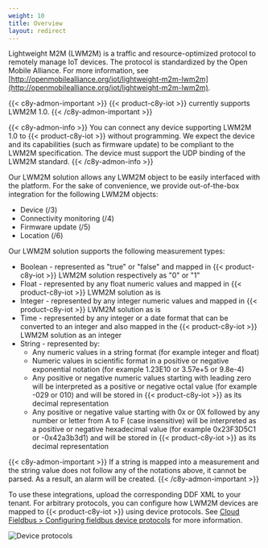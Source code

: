 ```yaml
---
weight: 10
title: Overview
layout: redirect
---
```


Lightweight M2M (LWM2M) is a traffic and resource-optimized protocol to remotely manage IoT devices. The protocol is standardized by the Open Mobile Alliance. For more information, see [http://openmobilealliance.org/iot/lightweight-m2m-lwm2m](http://openmobilealliance.org/iot/lightweight-m2m-lwm2m).

{{< c8y-admon-important >}}
{{< product-c8y-iot >}} currently supports LWM2M 1.0.
{{< /c8y-admon-important >}}

{{< c8y-admon-info >}}
You can connect any device supporting LWM2M 1.0 to {{< product-c8y-iot >}} without programming. We expect the device and its capabilities (such as firmware update) to be compliant to the LWM2M specification. The device must support the UDP binding of the LWM2M standard.
{{< /c8y-admon-info >}}

Our LWM2M solution allows any LWM2M object to be easily interfaced with the platform. For the sake of convenience, we provide out-of-the-box integration for the following LWM2M objects:

- Device (/3)
- Connectivity monitoring (/4)
- Firmware update (/5)
- Location (/6)


Our LWM2M solution supports the following measurement types:
- Boolean - represented as "true" or "false" and mapped in {{< product-c8y-iot >}} LWM2M solution respectively as "0" or "1"
- Float - represented by any float numeric values and mapped in {{< product-c8y-iot >}} LWM2M solution as is
- Integer - represented by any integer numeric values and mapped in {{< product-c8y-iot >}} LWM2M solution as is
- Time - represented by any integer or a date format that can be converted to an integer and also mapped in the {{< product-c8y-iot >}} LWM2M solution as an integer
- String - represented by:
    - Any numeric values in a string format (for example integer and float)
    - Numeric values in scientific format in a positive or negative exponential notation (for example 1.23E10 or 3.57e+5 or 9.8e-4)
    - Any positive or negative numeric values starting with leading zero will be interpreted as a positive or negative octal value (for example -029 or 010) and will be stored in {{< product-c8y-iot >}} as its decimal representation
    - Any positive or negative value starting with 0x or 0X followed by any number or letter from A to F (case insensitive) will be interpreted as a positive or negative hexadecimal value (for example 0x23F3D5C1 or -0x42a3b3d1) and will be stored in {{< product-c8y-iot >}} as its decimal representation

{{< c8y-admon-important >}}
If a string is mapped into a measurement and the string value does not follow any of the notations above, it cannot be parsed. As a result, an alarm will be created.
{{< /c8y-admon-important >}}

To use these integrations, upload the corresponding DDF XML to your tenant.
For arbitrary protocols, you can configure how LWM2M devices are mapped to {{< product-c8y-iot >}} using device protocols. See [Cloud Fieldbus > Configuring fieldbus device protocols](/protocol-integration/cloud-fieldbus/#configuring-fieldbus) for more information.

![Device protocols](/images/device-protocols/lwm2m/lwm2m-deviceprotocol.png)
